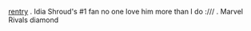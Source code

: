 [rentry](https://rentry.co/idiazuls) . Idia Shroud's #1 fan no one love him more than I do :/// . Marvel Rivals diamond
